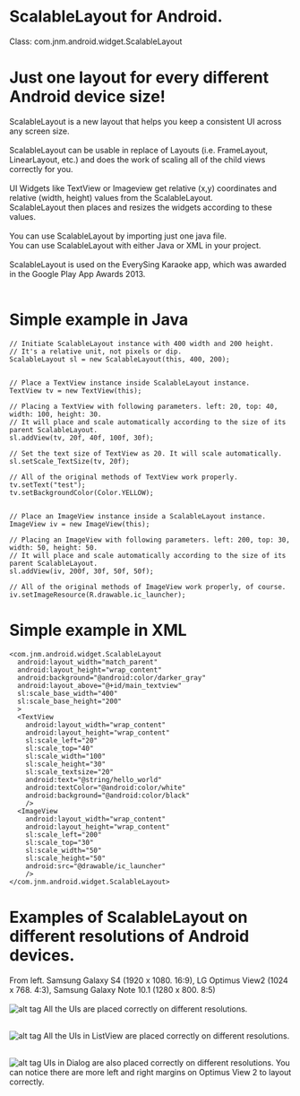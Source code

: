 ScalableLayout for Android. 
====================

Class: com.jnm.android.widget.ScalableLayout 

Just one layout for every different Android device size!<br/>
====================

ScalableLayout is a new layout that helps you keep a consistent UI across any screen size.<br/>
<br/>
ScalableLayout can be usable in replace of Layouts (i.e. FrameLayout, LinearLayout, etc.) and does the work of scaling all of the child views correctly for you.<br/>
<br/>
UI Widgets like TextView or Imageview get relative (x,y) coordinates and relative (width, height) values from the ScalableLayout.<br/>
ScalableLayout then places and resizes the widgets according to these values.<br/>
<br/>
You can use ScalableLayout by importing just one java file.<br/>
You can use ScalableLayout with either Java or XML in your project.<br/>
<br/>
ScalableLayout is used on the EverySing Karaoke app, which was awarded in the Google Play App Awards 2013.<br/>
<br/>



# Simple example in Java

    // Initiate ScalableLayout instance with 400 width and 200 height. 
    // It's a relative unit, not pixels or dip.
    ScalableLayout sl = new ScalableLayout(this, 400, 200);


    // Place a TextView instance inside ScalableLayout instance. 
    TextView tv = new TextView(this);
    
    // Placing a TextView with following parameters. left: 20, top: 40, width: 100, height: 30.
    // It will place and scale automatically according to the size of its parent ScalableLayout.
    sl.addView(tv, 20f, 40f, 100f, 30f);
    
    // Set the text size of TextView as 20. It will scale automatically.
    sl.setScale_TextSize(tv, 20f);
    
    // All of the original methods of TextView work properly. 
    tv.setText("test");
    tv.setBackgroundColor(Color.YELLOW);
    
    
    // Place an ImageView instance inside a ScalableLayout instance. 
    ImageView iv = new ImageView(this);
    
    // Placing an ImageView with following parameters. left: 200, top: 30, width: 50, height: 50.
    // It will place and scale automatically according to the size of its parent ScalableLayout.
    sl.addView(iv, 200f, 30f, 50f, 50f);
    
    // All of the original methods of ImageView work properly, of course. 
    iv.setImageResource(R.drawable.ic_launcher);


# Simple example in XML

    <com.jnm.android.widget.ScalableLayout
      android:layout_width="match_parent"
      android:layout_height="wrap_content"
      android:background="@android:color/darker_gray"
      android:layout_above="@+id/main_textview"
      sl:scale_base_width="400"
      sl:scale_base_height="200"
      >
      <TextView 
        android:layout_width="wrap_content"
        android:layout_height="wrap_content"
        sl:scale_left="20"
        sl:scale_top="40"
        sl:scale_width="100"
        sl:scale_height="30"
        sl:scale_textsize="20"
        android:text="@string/hello_world" 
        android:textColor="@android:color/white"
        android:background="@android:color/black"
        />
      <ImageView 
        android:layout_width="wrap_content"
        android:layout_height="wrap_content"
        sl:scale_left="200"
        sl:scale_top="30"
        sl:scale_width="50"
        sl:scale_height="50"
        android:src="@drawable/ic_launcher"
        />
    </com.jnm.android.widget.ScalableLayout>        




Examples of ScalableLayout on different resolutions of Android devices.
====================
From left. Samsung Galaxy S4 (1920 x 1080. 16:9), LG Optimus View2 (1024 x 768. 4:3), Samsung Galaxy Note 10.1 (1280 x 800. 8:5)<br/><br/>
![alt tag](https://raw.github.com/ssomai/ScalableLayout/master/images/sl_01_main.jpg)
All the UIs are placed correctly on different resolutions.<br/><br/>

![alt tag](https://raw.github.com/ssomai/ScalableLayout/master/images/sl_02_singtop100.jpg)
All the UIs in ListView are placed correctly on different resolutions.<br/><br/>

![alt tag](https://raw.github.com/ssomai/ScalableLayout/master/images/sl_03_singoption.jpg)
UIs in Dialog are also placed correctly on different resolutions. You can notice there are more left and right margins on Optimus View 2 to layout correctly.<br/>




